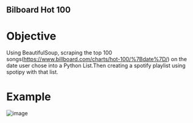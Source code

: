 ## Bilboard Hot 100

# Objective 
Using BeautifulSoup, scraping the top 100 songs(https://www.billboard.com/charts/hot-100/%7Bdate%7D/) on the date user chose into a Python List.Then creating a spotify playlist using spotipy with that list.

# Example
![image](https://github.com/berh0/100_Python/assets/95649889/0dd6edac-66bb-4dc7-a832-c5fdaaf2c2b8)
